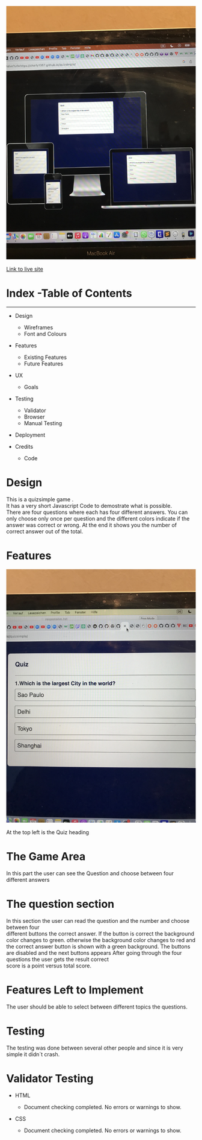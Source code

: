 ![Responsive](IMG-8199.jpg)


[Link to live site](https://charly1357.github.io/quizend)

# Index -Table of Contents

***

* Design

  * Wireframes
  * Font and Colours

* Features
  * Existing Features
  * Future Features
* UX
  * Goals
* Testing
  * Validator
  * Browser
  * Manual Testing
* Deployment

* Credits
  * Code

# Design
  
This is a quizsimple game .  
It has a very short Javascript Code to demostrate what is possible.  
There are four questions where each has four different answers.
You can only choose only once per question and the different
colors indicate if the answer was correct or wrong.
At the end it shows you the number of correct answer out of the total.

# Features


![Title](IMG-8204.jpg)

 At the top left is the Quiz heading

# The Game Area

In this part the user can see the Question and choose between
four different answers

# The question section

In this section the user can read the question
and the number  and choose between four  
different buttons the correct answer.
If the button is correct the background color changes to green.
otherwise  the background color changes to red and the correct
answer button is shown with a green background.
The buttons are disabled and the next buttons appears
After going through the four questions the user gets the result correct   
score is a point versus total score.  

# Features Left to Implement

The user should be able to select between different topics the questions.

# Testing

The testing was done between several other people and since it is very
simple it didn´t  crash.

# Validator Testing

* HTML
  * Document checking completed. No errors or warnings to show.
  
* CSS
  * Document checking completed. No errors or warnings to show.  
  